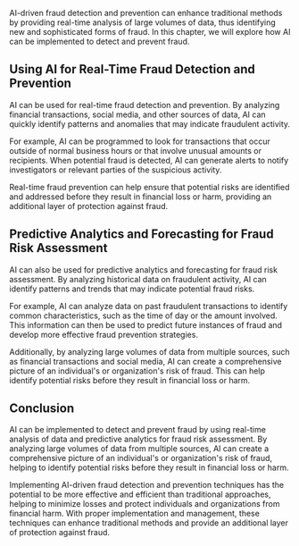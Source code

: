 
AI-driven fraud detection and prevention can enhance traditional methods by providing real-time analysis of large volumes of data, thus identifying new and sophisticated forms of fraud. In this chapter, we will explore how AI can be implemented to detect and prevent fraud.

Using AI for Real-Time Fraud Detection and Prevention
-----------------------------------------------------

AI can be used for real-time fraud detection and prevention. By analyzing financial transactions, social media, and other sources of data, AI can quickly identify patterns and anomalies that may indicate fraudulent activity.

For example, AI can be programmed to look for transactions that occur outside of normal business hours or that involve unusual amounts or recipients. When potential fraud is detected, AI can generate alerts to notify investigators or relevant parties of the suspicious activity.

Real-time fraud prevention can help ensure that potential risks are identified and addressed before they result in financial loss or harm, providing an additional layer of protection against fraud.

Predictive Analytics and Forecasting for Fraud Risk Assessment
--------------------------------------------------------------

AI can also be used for predictive analytics and forecasting for fraud risk assessment. By analyzing historical data on fraudulent activity, AI can identify patterns and trends that may indicate potential fraud risks.

For example, AI can analyze data on past fraudulent transactions to identify common characteristics, such as the time of day or the amount involved. This information can then be used to predict future instances of fraud and develop more effective fraud prevention strategies.

Additionally, by analyzing large volumes of data from multiple sources, such as financial transactions and social media, AI can create a comprehensive picture of an individual's or organization's risk of fraud. This can help identify potential risks before they result in financial loss or harm.

Conclusion
----------

AI can be implemented to detect and prevent fraud by using real-time analysis of data and predictive analytics for fraud risk assessment. By analyzing large volumes of data from multiple sources, AI can create a comprehensive picture of an individual's or organization's risk of fraud, helping to identify potential risks before they result in financial loss or harm.

Implementing AI-driven fraud detection and prevention techniques has the potential to be more effective and efficient than traditional approaches, helping to minimize losses and protect individuals and organizations from financial harm. With proper implementation and management, these techniques can enhance traditional methods and provide an additional layer of protection against fraud.

